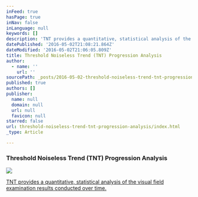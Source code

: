 ```yaml
---
inFeed: true
hasPage: true
inNav: false
inLanguage: null
keywords: []
description: 'TNT provides a quantitative, statistical analysis of the visual field examination results conducted over time.'
datePublished: '2016-05-02T21:08:21.864Z'
dateModified: '2016-05-02T21:06:05.809Z'
title: Threshold Noiseless Trend (TNT) Progression Analysis
author:
  - name: ''
    url: ''
sourcePath: _posts/2016-05-02-threshold-noiseless-trend-tnt-progression-analysis.md
published: true
authors: []
publisher:
  name: null
  domain: null
  url: null
  favicon: null
starred: false
url: threshold-noiseless-trend-tnt-progression-analysis/index.html
_type: Article

---
```

### Threshold Noiseless Trend (TNT) Progression Analysis
![](https://the-grid-user-content.s3-us-west-2.amazonaws.com/de04b568-d4cc-44af-9c13-8707a41f7a64.jpg)

[TNT provides a quantitative, statistical analysis of the visual field examination results conducted over time.][0]

[0]: http://www.oculus.de/en/products/perimetry/centerfield-2/perimetry-software/threshold-noiseless-trend-tnt-progression-analysis/#produkte_navi